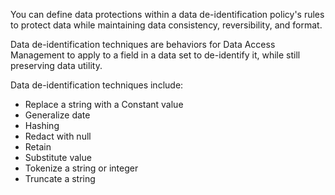 You can define data protections within a data de-identification policy's rules to protect data while maintaining data consistency, reversibility, and format.

Data de-identification techniques are behaviors for Data Access Management to apply to a field in a data set to de-identify it, while still preserving data utility.

Data de-identification techniques include:

- Replace a string with a Constant value
- Generalize date
- Hashing
- Redact with null
- Retain
- Substitute value
- Tokenize a string or integer
- Truncate a string

